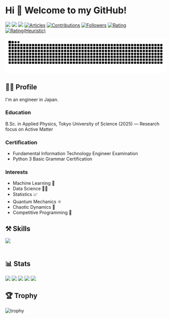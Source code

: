 # Hi 👋 Welcome to my GitHub!
![](https://komarev.com/ghpvc/?username=morgen-code&style=plastic)
<a href="https://github.com/morgen-code"><img height="20" src="https://img.shields.io/github/followers/morgen-code?label=follow&logo=github&style=plastic" /></a>
<a href="https://github.com/morgen-code"><img height="20" src="https://img.shields.io/github/stars/morgen-code?logo=github&style=plastic" /></a>
[![Articles](https://badgen.org/img/qiita/morgen-code/articles?style=plastic)](https://qiita.com/morgen-code)
[![Contributions](https://badgen.org/img/qiita/morgen-code/contributions?style=plastic)](https://qiita.com/morgen-code)
[![Followers](https://badgen.org/img/qiita/morgen-code/followers?style=plastic)](https://qiita.com/morgen-code)
[![Rating](https://badgen.org/img/atcoder/morgen_code/rating/algorithm?style=plastic)](https://atcoder.jp/users/morgen_code?contestType=algo)
[![Rating(Heuristic)](https://badgen.org/img/atcoder/morgen_code/rating/heuristic?style=plastic)](https://atcoder.jp/users/morgen_code?contestType=heuristic)

![](https://raw.githubusercontent.com/morgen-code/morgen-code/output/github-contribution-grid-snake-dark.svg)

## 🙍‍♂️ Profile
I'm an engineer in Japan.

### Education
B.Sc. in Applied Physics, Tokyo University of Science (2025) — Research focus on Active Matter

### Certification
- Fundamental Information Technology Engineer Examination
- Python 3 Basic Grammar Certification

### Interests
- Machine Learning 🤖
- Data Science 👨‍🔬
- Statistics 📈
- Quantum Mechanics ⚛️
- Chaotic Dynamics 🦋
- Competitive Programming 🥇

## ⚒️ Skills

<img src="https://skillicons.dev/icons?i=js,java,python,c,bash,html,css,md,latex,cloudflare,gradle,ubuntu,linux,windows,powershell,git,github,vscode,anaconda,eclipse,emacs,matlab,opencv,tensorflow,notion,gmail,discord" /> <br /><br />

## 📊 Stats

![](http://github-profile-summary-cards.vercel.app/api/cards/profile-details?username=morgen-code&theme=gruvbox)
![](http://github-profile-summary-cards.vercel.app/api/cards/repos-per-language?username=morgen-code&theme=gruvbox)
![](http://github-profile-summary-cards.vercel.app/api/cards/most-commit-language?username=morgen-code&theme=gruvbox)
![](http://github-profile-summary-cards.vercel.app/api/cards/stats?username=morgen-code&theme=gruvbox)
![](http://github-profile-summary-cards.vercel.app/api/cards/productive-time?username=morgen-code&theme=gruvbox&utcOffset=9)

## 🏆 Trophy 

![trophy](https://github-profile-trophy.vercel.app/?username=morgen-code&theme=gruvbox)

